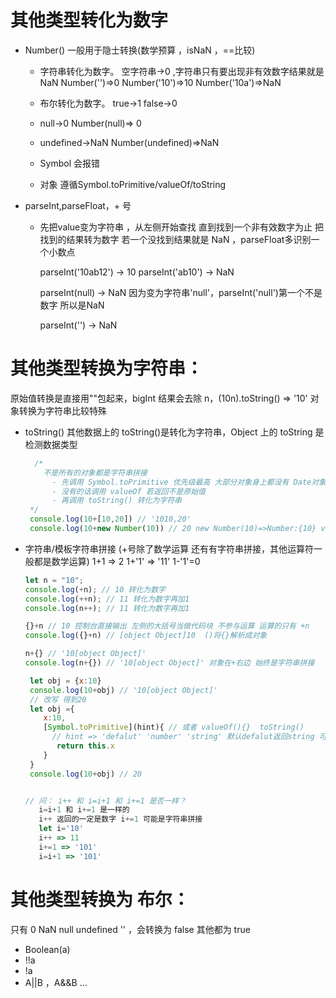 # 其他类型转化为数字
   - Number() 一般用于隐士转换(数学预算 ，isNaN ，==比较)

     + 字符串转化为数字。 空字符串->0 ,字符串只有要出现非有效数字结果就是 NaN 
       Number('')=>0  Number('10')=>10  Number('10a')=>NaN

     + 布尔转化为数字。 true->1  false->0

     + null->0      Number(null)=> 0

     + undefined->NaN  Number(undefined)=>NaN

     + Symbol 会报错

     + 对象 遵循Symbol.toPrimitive/valueOf/toString

   - parseInt,parseFloat，+ 号

     + 先把value变为字符串 ，从左侧开始查找 直到找到一个非有效数字为止 把找到的结果转为数字
       若一个没找到结果就是 NaN ，parseFloat多识别一个小数点

       parseInt('10ab12') -> 10  parseInt('ab10') -> NaN

       parseInt(null) -> NaN 因为变为字符串'null'，parseInt('null')第一个不是数字 所以是NaN

       parseInt('') -> NaN

# 其他类型转换为字符串：

原始值转换是直接用""包起来，bigInt 结果会去除 n，(10n).toString() => '10'
对象转换为字符串比较特殊

- toString() 其他数据上的 toString()是转化为字符串，Object 上的 toString 是检测数据类型
  ```javascript
    /*
      不是所有的对象都是字符串拼接
        - 先调用 Symbol.toPrimitive 优先级最高 大部分对象身上都没有 Date对象身上有
        - 没有的话调用 valueOf 若返回不是原始值
        - 再调用 toString() 转化为字符串
   */
   console.log(10+[10,20]) // '1010,20'
   console.log(10+new Number(10)) // 20 new Number(10)=>Number:{10} valueOf()结果是原始值10
  ```

- 字符串/模板字符串拼接 (+号除了数学运算 还有有字符串拼接，其他运算符一般都是数学运算)
  1+1 => 2 1+'1' => '11' 1-'1'=0

  ```javascript
  let n = "10";
  console.log(+n); // 10 转化为数字
  console.log(++n); // 11 转化为数字再加1
  console.log(n++); // 11 转化为数字再加1

  {}+n // 10 控制台直接输出 左侧的大括号当做代码块 不参与运算 运算的只有 +n
  console.log({}+n) // [object Object]10  ()将{}解析成对象

  n+{} // '10[object Object]'
  console.log(n+{}) // '10[object Object]' 对象在+右边 始终是字符串拼接

   let obj = {x:10}
   console.log(10+obj) // '10[object Object]'
   // 改写 得到20
   let obj ={
      x:10,
      [Symbol.toPrimitive](hint){ // 或者 valueOf(){}  toString()
        // hint => 'defalut' 'number' 'string' 默认defalut返回string 可传入指定类型
         return this.x
      }
   }
   console.log(10+obj) // 20


  // 问： i++ 和 i=i+1 和 i+=1 是否一样？
     i=i+1 和 i+=1 是一样的
     i++ 返回的一定是数字 i+=1 可能是字符串拼接
     let i='10'
     i++ => 11
     i+=1 => '101'
     i=i+1 => '101'
  ```

# 其他类型转换为 布尔：

只有 0 NaN null undefined '' ，会转换为 false 其他都为 true

- Boolean(a)
- !!a
- !a
- A||B ，A&&B
  ...
